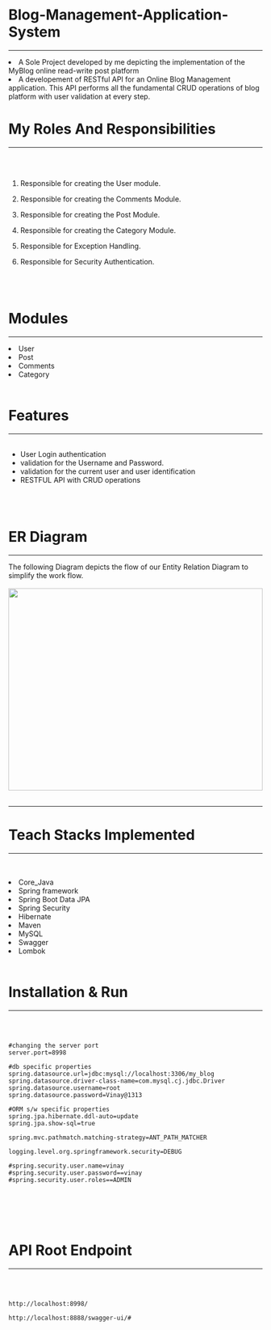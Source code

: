 # Blog-Management-Application-System
<hr>
<li>A Sole Project developed by me depicting the implementation of the MyBlog online read-write post platform
<li>A developement of RESTful API for an Online Blog Management application. This API performs all the fundamental CRUD operations of blog platform with user validation at every step.
<br>
 
 # My Roles And Responsibilities
  
<hr>
<br>
<br>

1) Responsible for creating the User module.

3) Responsible for creating the Comments Module.

4) Responsible for creating the Post Module.

5) Responsible for creating the Category Module.

6) Responsible for Exception Handling.

7) Responsible for Security Authentication.

<br>
<br>


# Modules
<hr>
<li>User
<li>Post
<li>Comments
<li>Category

<br>
<br>

# Features
<hr>
<br>

- User Login authentication
- validation for the Username  and Password.
- validation for the current user and user identification
- RESTFUL API with CRUD operations

<br>
<br>


# ER Diagram
<hr>
The following Diagram depicts the flow of our Entity Relation Diagram to simplify the work flow.
<br>
<br>
 


  
  
<img src="https://www.linkpicture.com/q/er-Digramm.png"  width="100%" height="400">
<br>
<br>
<hr>
  


# Teach Stacks Implemented
<hr>
<br>
<br>
<li>Core_Java
<li>Spring framework
<li>Spring Boot Data JPA
<li>Spring Security
<li>Hibernate
<li>Maven
<li>MySQL
<li>Swagger
<li>Lombok

  

<br>
<br>

# Installation & Run
<hr>
<br>
<br>

```
#changing the server port
server.port=8998

#db specific properties
spring.datasource.url=jdbc:mysql://localhost:3306/my_blog
spring.datasource.driver-class-name=com.mysql.cj.jdbc.Driver
spring.datasource.username=root
spring.datasource.password=Vinay@1313

#ORM s/w specific properties
spring.jpa.hibernate.ddl-auto=update
spring.jpa.show-sql=true

spring.mvc.pathmatch.matching-strategy=ANT_PATH_MATCHER

logging.level.org.springframework.security=DEBUG

#spring.security.user.name=vinay
#spring.security.user.password==vinay
#spring.security.user.roles==ADMIN



```

<br>
<br>

# API Root Endpoint
<hr>
<br>
<br>

```
http://localhost:8998/
```

```
http://localhost:8888/swagger-ui/#
```
<br>
<br>


<!-- # Screenshots



<img src="https://i.ibb.co/PMq2JQK/Screenshot-452.png" alt="Screenshot-452" border="0">
<img src="https://i.ibb.co/PQmb4cS/Screenshot-453.png" alt="Screenshot-453" border="0">
<img src="https://i.ibb.co/PM03DWq/Screenshot-454.png" alt="Screenshot-454" border="0">
 -->
